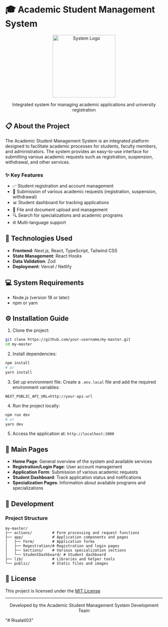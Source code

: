 # 🎓 Academic Student Management System

<div align="center">
  <img src="./public/logo.png.jpg" alt="System Logo" width="200"/>
  <br/>
  <p>Integrated system for managing academic applications and university registration</p>
</div>

## 📋 About the Project

The Academic Student Management System is an integrated platform designed to facilitate academic processes for students, faculty members, and administrators. The system provides an easy-to-use interface for submitting various academic requests such as registration, suspension, withdrawal, and other services.

### ✨ Key Features

- ✅ Student registration and account management
- 📝 Submission of various academic requests (registration, suspension, withdrawal)
- 📊 Student dashboard for tracking applications
- 📁 File and document upload and management
- 🔍 Search for specializations and academic programs
- 🌐 Multi-language support

## 🚀 Technologies Used

- **Frontend**: Next.js, React, TypeScript, Tailwind CSS
- **State Management**: React Hooks
- **Data Validation**: Zod
- **Deployment**: Vercel / Netlify

## 💻 System Requirements

- Node.js (version 18 or later)
- npm or yarn

## ⚙️ Installation Guide

1. Clone the project:
```bash
git clone https://github.com/your-username/my-master.git
cd my-master
```

2. Install dependencies:
```bash
npm install
# or
yarn install
```

3. Set up environment file:
Create a `.env.local` file and add the required environment variables:
```
NEXT_PUBLIC_API_URL=http://your-api-url
```

4. Run the project locally:
```bash
npm run dev
# or
yarn dev
```

5. Access the application at: `http://localhost:3000`

## 📱 Main Pages

- **Home Page**: General overview of the system and available services
- **Registration/Login Page**: User account management
- **Application Form**: Submission of various academic requests
- **Student Dashboard**: Track application status and notifications
- **Specialization Pages**: Information about available programs and specializations

## 🔧 Development

### Project Structure

```
my-master/
├── actions/         # Form processing and request functions
├── app/             # Application components and pages
│   ├── Form/        # Application forms
│   ├── Regestration/# Registration and login pages
│   ├── Sections/    # Various specialization sections
│   └── StudentDashboard/ # Student dashboard
├── lib/             # Libraries and helper tools
└── public/          # Static files and images
```

## 📄 License

This project is licensed under the [MIT License](LICENSE)

---

<div align="center">
  <p>Developed by the Academic Student Management System Development Team</p>
</div>"# Risalati03" 
